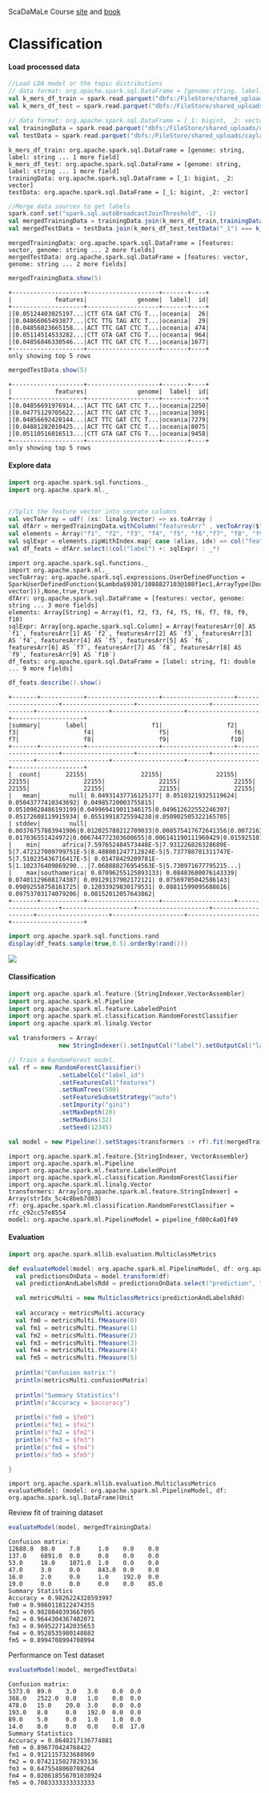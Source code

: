 <div class="cell markdown">

ScaDaMaLe Course [site](https://lamastex.github.io/scalable-data-science/sds/3/x/) and [book](https://lamastex.github.io/ScaDaMaLe/index.html)

</div>

<div class="cell markdown">

Classification
==============

</div>

<div class="cell markdown">

#### Load processed data

</div>

<div class="cell code" execution_count="1" scrolled="false">

``` scala
//Load LDA model or the topic distributions
// data format: org.apache.spark.sql.DataFrame = [genome:string, label:string, id:long]
val k_mers_df_train = spark.read.parquet("dbfs:/FileStore/shared_uploads/caylak@kth.se/data_train_nonoverlapping")
val k_mers_df_test = spark.read.parquet("dbfs:/FileStore/shared_uploads/caylak@kth.se/data_test_nonoverlapping")

// data format: org.apache.spark.sql.DataFrame = [_1: bigint, _2: vector] the vector part contains the topic distributions
val trainingData = spark.read.parquet("dbfs:/FileStore/shared_uploads/caylak@kth.se/topic_dist_train_t20_i20k_no_cv")
val testData = spark.read.parquet("dbfs:/FileStore/shared_uploads/caylak@kth.se/topic_dist_test_t20_i20k_no_cv")
```

<div class="output execute_result plain_result" execution_count="1">

    k_mers_df_train: org.apache.spark.sql.DataFrame = [genome: string, label: string ... 1 more field]
    k_mers_df_test: org.apache.spark.sql.DataFrame = [genome: string, label: string ... 1 more field]
    trainingData: org.apache.spark.sql.DataFrame = [_1: bigint, _2: vector]
    testData: org.apache.spark.sql.DataFrame = [_1: bigint, _2: vector]

</div>

</div>

<div class="cell code" execution_count="1" scrolled="false">

``` scala
//Merge data sources to get labels 
spark.conf.set("spark.sql.autoBroadcastJoinThreshold", -1)
val mergedTrainingData = trainingData.join(k_mers_df_train,trainingData("_1") === k_mers_df_train("id"),"inner").withColumnRenamed("_2","features").drop("_1")
val mergedTestData = testData.join(k_mers_df_test,testData("_1") === k_mers_df_test("id"),"inner").withColumnRenamed("_2","features").drop("_1")
```

<div class="output execute_result plain_result" execution_count="1">

    mergedTrainingData: org.apache.spark.sql.DataFrame = [features: vector, genome: string ... 2 more fields]
    mergedTestData: org.apache.spark.sql.DataFrame = [features: vector, genome: string ... 2 more fields]

</div>

</div>

<div class="cell code" execution_count="1" scrolled="false">

``` scala
mergedTrainingData.show(5)
```

<div class="output execute_result plain_result" execution_count="1">

    +--------------------+--------------------+-------+----+
    |            features|              genome|  label|  id|
    +--------------------+--------------------+-------+----+
    |[0.05124403025197...|CTT GTA GAT CTG T...|oceania|  26|
    |[0.04866065493877...|CTC TTG TAG ATC T...|oceania|  29|
    |[0.04856023665158...|ACT TTC GAT CTC T...|oceania| 474|
    |[0.05114514533282...|CTT GTA GAT CTG T...|oceania| 964|
    |[0.04856846330546...|ACT TTC GAT CTC T...|oceania|1677|
    +--------------------+--------------------+-------+----+
    only showing top 5 rows

</div>

</div>

<div class="cell code" execution_count="1" scrolled="false">

``` scala
mergedTestData.show(5)
```

<div class="output execute_result plain_result" execution_count="1">

    +--------------------+--------------------+-------+----+
    |            features|              genome|  label|  id|
    +--------------------+--------------------+-------+----+
    |[0.04856691976914...|ACT TTC GAT CTC T...|oceania|2250|
    |[0.04775129705622...|ACT TTC GAT CTC T...|oceania|3091|
    |[0.04856692420144...|ACT TTC GAT CTC T...|oceania|7279|
    |[0.04881282010425...|ACT TTC GAT CTC T...|oceania|8075|
    |[0.05110516016513...|CTT GTA GAT CTG T...|oceania|9458|
    +--------------------+--------------------+-------+----+
    only showing top 5 rows

</div>

</div>

<div class="cell markdown">

#### Explore data

</div>

<div class="cell code" execution_count="1" scrolled="false">

``` scala
import org.apache.spark.sql.functions._
import org.apache.spark.ml._


//Split the feature vector into seprate columns
val vecToArray = udf( (xs: linalg.Vector) => xs.toArray )
val dfArr = mergedTrainingData.withColumn("featuresArr" , vecToArray($"features") )
val elements = Array("f1", "f2", "f3", "f4", "f5", "f6","f7", "f8", "f9","f10")
val sqlExpr = elements.zipWithIndex.map{ case (alias, idx) => col("featuresArr").getItem(idx).as(alias) }
val df_feats = dfArr.select((col("label") +: sqlExpr) : _*)
```

<div class="output execute_result plain_result" execution_count="1">

    import org.apache.spark.sql.functions._
    import org.apache.spark.ml._
    vecToArray: org.apache.spark.sql.expressions.UserDefinedFunction = SparkUserDefinedFunction($Lambda$9301/1088827103@108f1ec1,ArrayType(DoubleType,false),List(Some(class[value[0]: vector])),None,true,true)
    dfArr: org.apache.spark.sql.DataFrame = [features: vector, genome: string ... 3 more fields]
    elements: Array[String] = Array(f1, f2, f3, f4, f5, f6, f7, f8, f9, f10)
    sqlExpr: Array[org.apache.spark.sql.Column] = Array(featuresArr[0] AS `f1`, featuresArr[1] AS `f2`, featuresArr[2] AS `f3`, featuresArr[3] AS `f4`, featuresArr[4] AS `f5`, featuresArr[5] AS `f6`, featuresArr[6] AS `f7`, featuresArr[7] AS `f8`, featuresArr[8] AS `f9`, featuresArr[9] AS `f10`)
    df_feats: org.apache.spark.sql.DataFrame = [label: string, f1: double ... 9 more fields]

</div>

</div>

<div class="cell code" execution_count="1" scrolled="false">

``` scala
df_feats.describe().show()
```

<div class="output execute_result plain_result" execution_count="1">

    +-------+------------+--------------------+--------------------+--------------------+--------------------+--------------------+--------------------+--------------------+--------------------+--------------------+--------------------+
    |summary|       label|                  f1|                  f2|                  f3|                  f4|                  f5|                  f6|                  f7|                  f8|                  f9|                 f10|
    +-------+------------+--------------------+--------------------+--------------------+--------------------+--------------------+--------------------+--------------------+--------------------+--------------------+--------------------+
    |  count|       22155|               22155|               22155|               22155|               22155|               22155|               22155|               22155|               22155|               22155|               22155|
    |   mean|        null| 0.04931437716125177| 0.05103219325119624| 0.05043777410343692| 0.04985720003755815| 0.05109828486193199|0.049969419011346175|0.049612622552246397| 0.05172608119915934| 0.05519918725594238|0.050902505322165705|
    | stddev|        null| 0.00376757883941906|0.012025788212709033|0.008575417672641356|0.007216341887817029|   0.017036551424972|0.006744772303600655|0.006141190111960429|0.015925101732795318|0.028248525286887288|0.011750518257958392|
    |    min|      africa|7.597652484573448E-5|7.931226826328689E-5|7.472127009799751E-5|8.488001247712824E-5|5.737788781311747E-5|7.510235436716417E-5| 8.01478429209781E-5|1.102376409869290...|7.060888276954563E-5|5.730971677795215...|
    |    max|southamerica| 0.07096255125893133| 0.08483680076143339| 0.07401129608174387| 0.09129137902172121| 0.07569705042586143| 0.09892558758161725| 0.12033929830179531| 0.08811599095688616| 0.09753703174079206| 0.08152012057643862|
    +-------+------------+--------------------+--------------------+--------------------+--------------------+--------------------+--------------------+--------------------+--------------------+--------------------+--------------------+

</div>

</div>

<div class="cell code" execution_count="1" scrolled="false">

``` scala
import org.apache.spark.sql.functions.rand
display(df_feats.sample(true,0.5).orderBy(rand()))
```

</div>

<div class="cell markdown">

![](https://github.com/r-e-x-a-g-o-n/scalable-data-science/blob/master/images/ScaDaMaLe/000_0-sds-3-x-projects/9_05_1.JPG?raw=true)

</div>

<div class="cell markdown">

#### Classification

</div>

<div class="cell code" execution_count="1" scrolled="false">

``` scala
import org.apache.spark.ml.feature.{StringIndexer,VectorAssembler}
import org.apache.spark.ml.Pipeline
import org.apache.spark.ml.feature.LabeledPoint
import org.apache.spark.ml.classification.RandomForestClassifier
import org.apache.spark.ml.linalg.Vector

val transformers = Array(
              new StringIndexer().setInputCol("label").setOutputCol("label_id"))

// Train a RandomForest model.
val rf = new RandomForestClassifier() 
              .setLabelCol("label_id")
              .setFeaturesCol("features")
              .setNumTrees(500)
              .setFeatureSubsetStrategy("auto")
              .setImpurity("gini")
              .setMaxDepth(20)
              .setMaxBins(32)
              .setSeed(12345)

val model = new Pipeline().setStages(transformers :+ rf).fit(mergedTrainingData)
```

<div class="output execute_result plain_result" execution_count="1">

    import org.apache.spark.ml.feature.{StringIndexer, VectorAssembler}
    import org.apache.spark.ml.Pipeline
    import org.apache.spark.ml.feature.LabeledPoint
    import org.apache.spark.ml.classification.RandomForestClassifier
    import org.apache.spark.ml.linalg.Vector
    transformers: Array[org.apache.spark.ml.feature.StringIndexer] = Array(strIdx_5c4c8beb7d03)
    rf: org.apache.spark.ml.classification.RandomForestClassifier = rfc_c92cc57e8554
    model: org.apache.spark.ml.PipelineModel = pipeline_fd80c4a01f49

</div>

</div>

<div class="cell markdown">

#### Evaluation

</div>

<div class="cell code" execution_count="1" scrolled="false">

``` scala
import org.apache.spark.mllib.evaluation.MulticlassMetrics

def evaluateModel(model: org.apache.spark.ml.PipelineModel, df: org.apache.spark.sql.DataFrame){
  val predictionsOnData = model.transform(df)
  val predictionAndLabelsRdd = predictionsOnData.select("prediction", "label_id").as[(Double,Double)].rdd

  val metricsMulti = new MulticlassMetrics(predictionAndLabelsRdd)
  
  val accuracy = metricsMulti.accuracy
  val fm0 = metricsMulti.fMeasure(0)
  val fm1 = metricsMulti.fMeasure(1)
  val fm2 = metricsMulti.fMeasure(2)
  val fm3 = metricsMulti.fMeasure(3)
  val fm4 = metricsMulti.fMeasure(4)
  val fm5 = metricsMulti.fMeasure(5)
  
  println("Confusion matrix:")
  println(metricsMulti.confusionMatrix)
  
  println("Summary Statistics")
  println(s"Accuracy = $accuracy")
  
  println(s"fm0 = $fm0")
  println(s"fm1 = $fm1")
  println(s"fm2 = $fm2")
  println(s"fm3 = $fm3")
  println(s"fm4 = $fm4")
  println(s"fm5 = $fm5")

}
```

<div class="output execute_result plain_result" execution_count="1">

    import org.apache.spark.mllib.evaluation.MulticlassMetrics
    evaluateModel: (model: org.apache.spark.ml.PipelineModel, df: org.apache.spark.sql.DataFrame)Unit

</div>

</div>

<div class="cell markdown">

Review fit of training dataset

</div>

<div class="cell code" execution_count="1" scrolled="false">

``` scala
evaluateModel(model, mergedTrainingData)
```

<div class="output execute_result plain_result" execution_count="1">

    Confusion matrix:
    12688.0  80.0    7.0     1.0    0.0    0.0   
    137.0    6891.0  0.0     0.0    0.0    0.0   
    53.0     18.0    1071.0  1.0    0.0    0.0   
    47.0     3.0     0.0     843.0  0.0    0.0   
    16.0     2.0     0.0     1.0    192.0  0.0   
    19.0     0.0     0.0     0.0    0.0    85.0  
    Summary Statistics
    Accuracy = 0.9826224328593997
    fm0 = 0.9860118122474355
    fm1 = 0.9828840393667095
    fm2 = 0.9644304367402071
    fm3 = 0.9695227142035653
    fm4 = 0.9528535980148882
    fm5 = 0.8994708994708994

</div>

</div>

<div class="cell markdown">

Performance on Test dataset

</div>

<div class="cell code" execution_count="1" scrolled="false">

``` scala
evaluateModel(model, mergedTestData)
```

<div class="output execute_result plain_result" execution_count="1">

    Confusion matrix:
    5373.0  89.0    3.0   3.0    0.0  0.0   
    368.0   2522.0  0.0   1.0    0.0  0.0   
    478.0   15.0    20.0  3.0    0.0  0.0   
    193.0   8.0     0.0   192.0  0.0  0.0   
    89.0    5.0     0.0   1.0    1.0  0.0   
    14.0    0.0     0.0   0.0    0.0  17.0  
    Summary Statistics
    Accuracy = 0.8648217136774881
    fm0 = 0.896770424768422
    fm1 = 0.9121157323688969
    fm2 = 0.07421150278293136
    fm3 = 0.6475548060708264
    fm4 = 0.020618556701030924
    fm5 = 0.7083333333333333

</div>

</div>

<div class="cell code" execution_count="1" scrolled="false">

</div>
